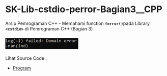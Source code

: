 # SK-Lib-cstdio-perror-Bagian3__CPP
Arsip Pemrograman C++ - Memahami function <code><b>ferror()</b></code>pada Library <code><b>&lt;cstdio></b></code> di Pemrograman C++ (Bagian 3)<br><br>
<img src="https://github.com/RizkyKhapidsyah/SK-Lib-cstdio-perror-Bagian3__CPP/blob/master/SK-Lib-cstdio-perror-Bagian3__CPP/x64/result/001.PNG"><br><br>
Lihat Source Code : <br>
- <a href="https://github.com/RizkyKhapidsyah/SK-Lib-cstdio-perror-Bagian3__CPP/blob/master/SK-Lib-cstdio-perror-Bagian3__CPP/Source.cpp">Program</a>
